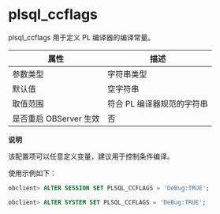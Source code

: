 plsql_ccflags 
==================================

plsql_ccflags 用于定义 PL 编译器的编译常量。


|        属性        |       描述        |
|------------------|-----------------|
| 参数类型             | 字符串类型           |
| 默认值              | 空字符串            |
| 取值范围             | 符合 PL 编译器规范的字符串 |
| 是否重启 OBServer 生效 | 否               |


**说明**



该配置项可以任意定义变量，建议用于控制条件编译。

使用示例如下：

```sql
obclient> ALTER SESSION SET PLSQL_CCFLAGS = 'DeBug:TRUE';

obclient> ALTER SYSTEM SET PLSQL_CCFLAGS = 'DeBug:TRUE';
```


